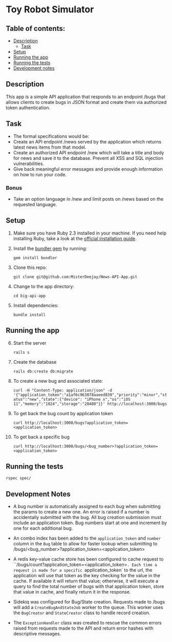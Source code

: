# Toy Robot Simulator

## Table of contents:

* [Description](./README.md#description)
  * [Task](./README.md#task)
* [Setup](./README.md#setup)
* [Running the app](./README.md#running-the-app)
* [Running the tests](./README.md#running-the-tests)
* [Development notes](./README.md#development-notes)

## Description

This app is a simple API application that responds to an endpoint /bugs that allows clients to create bugs in JSON format and create them via authorized token authentication.

## Task

* The formal specifications would be:
* Create an API endpoint /news served by the application which returns latest news items from that model.
* Create an authorized API endpoint /new which will take a title and body for news and save it to the database. Prevent all XSS and SQL injection vulnerabilities.
* Give back meaningful error messages and provide enough information on how to run your code.

### Bonus
* Take an option language in /new and limit posts on /news based on the requested language.

## Setup

1. Make sure you have Ruby 2.3 installed in your machine. If you need help installing Ruby, take a look at the [official installation guide](https://www.ruby-lang.org/en/documentation/installation/).

2. Install the [bundler gem](http://bundler.io/) by running:

    ```gem install bundler```

3. Clone this repo:

    ```git clone git@github.com:MisterDeejay/News-API-App.git```

4. Change to the app directory:

    ```cd big-api-app```

5. Install dependencies:

    ```bundle install```

## Running the app

6. Start the server

    ```rails s```

7. Create the database

    ```rails db:create db:migrate```

10. To create a new bug and associated state:

    ```curl -H "Content-Type: application/json" -d '{"application_token":"a1af6c963078aaeed839","priority":"minor","status":"new","state":{"device": "iPhone x","os":"iOS 11","memory":"1024","storage":"20480"}}' http://localhost:3000/bugs```

11. To get back the bug count by application token

    ```curl http://localhost:3000/bugs?application_token=<application_token>```

12. To get back a specific bug

    ```curl http://localhost:3000/bugs/<bug_number>?application_token=<application_token>```

## Running the tests

    rspec spec/

## Development Notes

* A bug number is automatically assigned to each bug when submitting the params to create a new one. An error is raised if a number is accidentally submitted with the bug. All bug creation submission must include an application token. Bug numbers start at one and increment by one for each additional bug.

* An combo index has been added to the `application_token` and `number` column in the `Bug` table to allow for faster lookup when submitting to /bugs/<bug_number>?application_token=<application_token>

* A redis key-value cache store has been configured to cache request to ``/bugs/count?application_token=<application_token>`. Each time a request is made for a specific `application_token` to the url, the application will use that token as the key checking for the value in the cache. If available it will return that value; otherwise, it will execute a query to find the total number of bugs with that application token, store that value in cache, and finally return it in the response.

* Sidekiq was configured for Bug/State creation. Requests made to /bugs will add a `CreateBugAndStateJob` worker to the queue. This worker uses the `BugCreator` and `StateCreator` class to handle record creation.

* The `ExceptionHandler` class was created to rescue the common errors raised from requests made to the API and return error hashes with descriptive messages.
